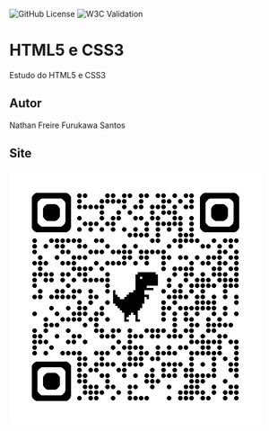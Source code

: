 ![GitHub License](https://img.shields.io/github/license/nathanfreire/site)
![W3C Validation](https://img.shields.io/w3c-validation/html?targetUrl=https%3A%2F%2Fnathanfreire.github.io%2Fsite%2F)

# HTML5 e CSS3
Estudo do HTML5 e CSS3
## Autor
Nathan Freire Furukawa Santos
## Site
![](img/qrcode.png)
